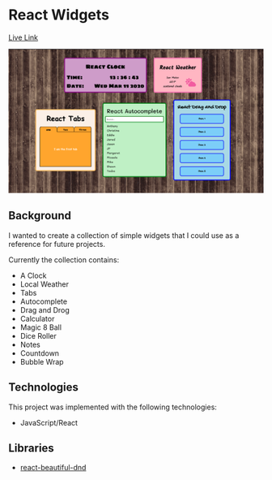 # React Widgets

[Live Link](https://ladymicaela.github.io/react-widgets/index.html)

![thumbnail](thumbnail.png)

## Background

I wanted to create a collection of simple widgets that I could use as a reference for future projects.

Currently the collection contains:

* A Clock
* Local Weather
* Tabs
* Autocomplete
* Drag and Drog
* Calculator
* Magic 8 Ball
* Dice Roller
* Notes
* Countdown
* Bubble Wrap

## Technologies

This project was implemented with the following technologies:
* JavaScript/React

## Libraries

* [react-beautiful-dnd](https://github.com/atlassian/react-beautiful-dnd)